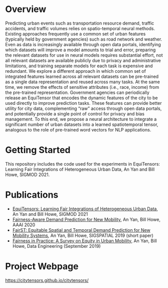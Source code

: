 # Overview

Predicting urban events such as transportation resource demand, traffic accidents, and traffic volumes relies on spatio-temporal neural methods. Existing approaches frequently use a common set of urban features (typically held by government agencies) such as road network and weather. Even as data is increasingly available through open data portals, identifying which datasets will improve a model amounts to trial and error, preparing the relevant datasets for use in neural models requires substantial effort, not all relevant datasets are available publicly due to privacy and administrative limitations, and training separate models for each task is expensive and redundant. We explore a different approach in which common set of integrated features learned across all relevant datasets can be pre-trained as a single data representation and reused across many tasks. At the same time, we remove the effects of sensitive attributes (i.e., race, income) from the pre-trained representation. Government agencies can periodically release an EquiTensor that encodes the dynamic features of the city to be used directly to improve prediction tasks. These features can provide better utility for city data, complementing “raw” access through open data portals, and potentially provide a single point of control for privacy and bias management. To this end, we propose a neural architecture to integrate a significant number of urban datasets into a learned spatiotemporal tensor, analogous to the role of pre-trained word vectors for NLP applications.

# Getting Started

This repository includes the code used for the experiments in EquiTensors: Learning Fair Integrations of Heterogeneous Urban Data, An Yan and Bill Howe, SIGMOD 2021.

# Publications

* [EquiTensors: Learning Fair Integrations of Heterogeneous Urban Data](https://dl.acm.org/doi/abs/10.1145/3448016.3452777), An Yan and Bill Howe, SIGMOD 2021
* [Fairness-Aware Demand Prediction for New Mobility](https://www.aaai.org/ojs/index.php/AAAI/article/view/5458), An Yan, Bill Howe, AAAI 2020
* [FairST: Equitable Spatial and Temporal Demand Prediction for New Mobility Systems](https://dl.acm.org/doi/10.1145/3347146.3359380), An Yan, Bill Howe, SIGSPATIAL 2019 (short paper)
* [Fairness in Practice: A Survey on Equity in Urban Mobility](http://sites.computer.org/debull/A19sept/A19SEPT-CD.pdf#page=51), An Yan, Bill Howe, Data Engineering (September 2019)

# Project Webpage

https://citytensors.github.io/citytensors/

